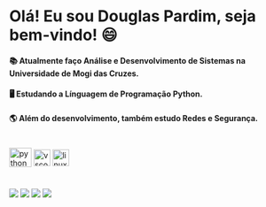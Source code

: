 # Olá! Eu sou Douglas Pardim, seja bem-vindo! 😄

#### 📚 Atualmente faço Análise e Desenvolvimento de Sistemas na Universidade de Mogi das Cruzes.
#### 🖥️ Estudando a Línguagem de Programação Python.
#### 🌎 Além do desenvolvimento, também estudo Redes e Segurança.

#

<div>
<img align="center" alt="python" height="35" width="40" 
<img src="https://cdn.jsdelivr.net/gh/devicons/devicon/icons/python/python-original.svg" />
<img align="center" alt="vscode" height="30" width="30"
<img src="https://cdn.jsdelivr.net/gh/devicons/devicon/icons/vscode/vscode-original.svg" />
<img align="center" alt="linux" height="30" width="30"
<img src="https://cdn.jsdelivr.net/gh/devicons/devicon/icons/linux/linux-original.svg" /> 
  
</div>

#

<div>
<a href="https://www.linkedin.com/in/douglas77p/" target="_blank"><img src="https://img.shields.io/badge/LinkedIn-0077B5?style=for-the-badge&logo=linkedin&logoColor=white" target="_blank"></a>
<a href = "mailto:douglas_1313@hotmail.com"><img src="https://img.shields.io/badge/-Gmail-%23333?style=for-the-badge&logo=gmail&logoColor=white" target="_blank"></a>  
<a href="https://www.instagram.com/d0uglas.pf/" target="_blank"><img src="https://img.shields.io/badge/-Instagram-%23E4405F?style=for-the-badge&logo=instagram&logoColor=white" target="_blank"></a>  
<a href="https://steamcommunity.com/id/zannk7/" target="_blank"><img src="https://img.shields.io/badge/Steam-000000?style=for-the-badge&logo=steam&logoColor=white" target="_blank"></a>   
</div>  

